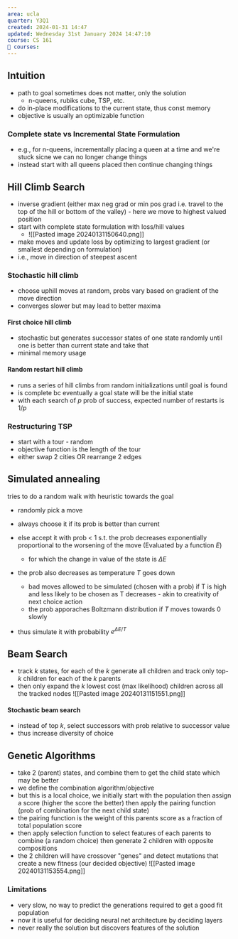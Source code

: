 ```yaml
---
area: ucla
quarter: Y3Q1
created: 2024-01-31 14:47
updated: Wednesday 31st January 2024 14:47:10
course: CS 161
📕 courses:
---
```

## Intuition
- path to goal sometimes does not matter, only the solution
	- n-queens, rubiks cube, TSP, etc.
- do in-place modifications to the current state, thus const memory
- objective is usually an optimizable function
### Complete state vs Incremental State Formulation
- e.g., for n-queens, incrementally placing a queen at a time and we're stuck sicne we can no longer change things
- instead start with all queens placed then continue changing things
## Hill Climb Search
- inverse gradient (either max neg grad or min pos grad i.e. travel to the top of the hill or bottom of the valley) - here we move to highest valued position
- start with complete state formulation with loss/hill values
	- ![[Pasted image 20240131150640.png]]
- make moves and update loss by optimizing to largest gradient (or smallest depending on formulation)
- i.e., move in direction of steepest ascent
### Stochastic hill climb
- choose uphill moves at random, probs vary based on gradient of the move direction
- converges slower but may lead to better maxima
#### First choice hill climb
- stochastic but generates successor states of one state randomly until one is better than current state and take that
- minimal memory usage
#### Random restart hill climb
- runs a series of hill climbs from random initializations until goal is found
- is complete bc eventually a goal state will be the initial state
- with each search of $p$ prob of success, expected number of restarts is $1/p$
### Restructuring TSP
- start with a tour - random
- objective function is the length of the tour
- either swap 2 cities OR rearrange 2 edges
## Simulated annealing
tries to do a random walk with heuristic towards the goal
- randomly pick a move
- always choose it if its prob is better than current

- else accept it with prob < 1 s.t. the prob decreases exponentially proportional to the worsening of the move (Evaluated by a function $E$)
	- for which the change in value of the state is $\Delta E$
- the prob also decreases as temperature $T$ goes down
	- bad moves allowed to be simulated (chosen with a prob) if T is high and less likely to be chosen as T decreases - akin to creativity of next choice action
	- the prob apporaches Boltzmann distribution if $T$ moves towards 0 slowly
- thus simulate it with probability $e^{\Delta E/T}$
## Beam Search
- track $k$ states, for each of the $k$ generate all children and track only top-$k$ children for each of the $k$ parents
- then only expand the $k$ lowest cost (max likelihood) children across all the tracked nodes ![[Pasted image 20240131151551.png]]
#### Stochastic beam search
- instead of top $k$, select successors with prob relative to successor value
- thus increase diversity of choice
## Genetic Algorithms
- take 2 (parent) states, and combine them to get the child state which may be better
- we define the combination algorithm/objective
- but this is a local choice, we initially start with the population then assign a score (higher the score the better) then apply the pairing function (prob of combination for the next child state)
- the pairing function is the weight of this parents score as a fraction of total population score
- then apply selection function to select features of each parents to combine (a random choice) then generate 2 children with opposite compositions
- the 2 children will have crossover "genes" and detect mutations that create a new fitness (our decided objective)
![[Pasted image 20240131153554.png]]
### Limitations
- very slow, no way to predict the generations required to get a good fit population
- now it is useful for deciding neural net architecture by deciding layers
- never really the solution but discovers features of the solution